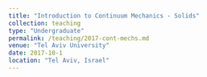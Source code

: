 ```yaml
---
title: "Introduction to Continuum Mechanics - Solids"
collection: teaching
type: "Undergraduate"
permalink: /teaching/2017-cont-mechs.md
venue: "Tel Aviv University"
date: 2017-10-1
location: "Tel Aviv, Israel"
---
```

